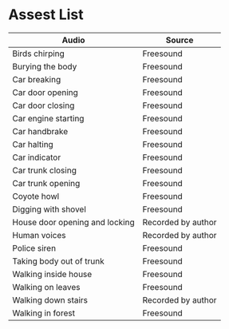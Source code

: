 # Assest List
Audio | Source
----------- | -----------
Birds chirping | Freesound
Burying the body | Freesound
Car breaking | Freesound
Car door opening | Freesound
Car door closing | Freesound
Car engine starting | Freesound
Car handbrake | Freesound
Car halting | Freesound
Car indicator | Freesound
Car trunk closing | Freesound
Car trunk opening | Freesound
Coyote howl | Freesound
Digging with shovel | Freesound
House door opening and locking | Recorded by author
Human voices | Recorded by author
Police siren | Freesound
Taking body out of trunk | Freesound
Walking inside house | Freesound
Walking on leaves | Freesound
Walking down stairs | Recorded by author
Walking in forest | Freesound
